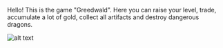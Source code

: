 Hello! This is the game "Greedwald". Here you can raise your level, trade, accumulate a lot of gold, collect all artifacts and destroy dangerous dragons. 

![alt text](preview.gif "Preview")